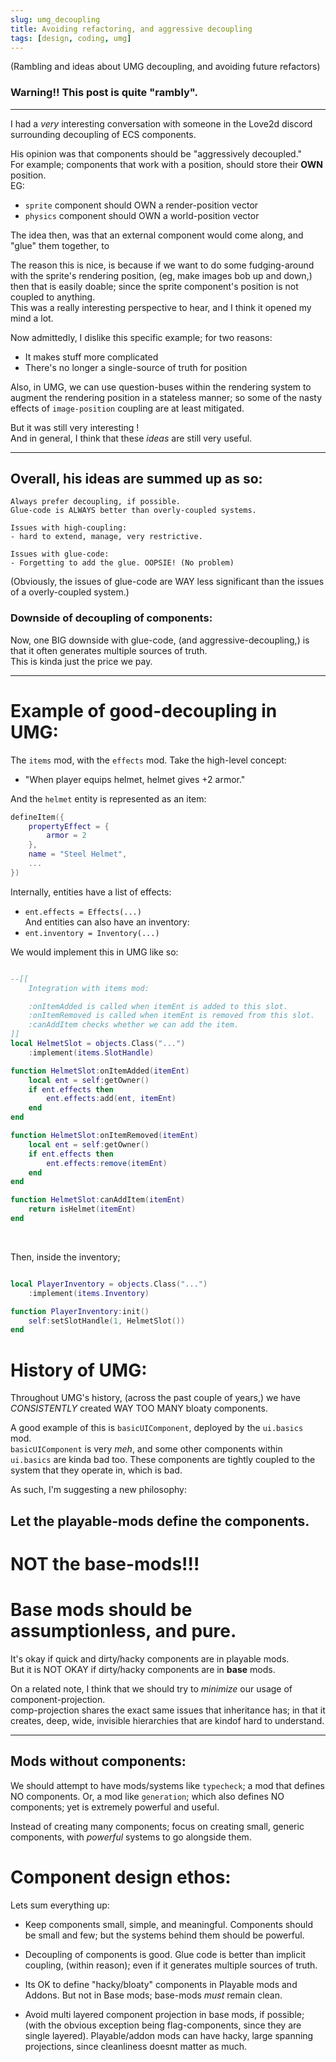 ```yaml
---
slug: umg_decoupling
title: Avoiding refactoring, and aggressive decoupling
tags: [design, coding, umg]
---
```


(Rambling and ideas about UMG decoupling, and avoiding future refactors)

<!--truncate-->

### Warning!! This post is quite "rambly".

---

I had a *very* interesting conversation with someone in the Love2d discord surrounding decoupling of ECS components.

His opinion was that components should be "aggressively decoupled." <br/>
For example; components that work with a position, should store their **OWN** position.   
EG:
- `sprite` component should OWN a render-position vector
- `physics` component should OWN a world-position vector

The idea then, was that an external component would come along, and "glue" them together, to 

The reason this is nice, is because if we want to do some fudging-around with the sprite's rendering position, (eg, make images bob up and down,) then that is easily doable; since the sprite component's position is not coupled to anything.  
This was a really interesting perspective to hear, and I think it opened my mind a lot.

Now admittedly, I dislike this specific example; for two reasons:
- It makes stuff more complicated
- There's no longer a single-source of truth for position

Also, in UMG, we can use question-buses within the rendering system to augment the rendering position in a stateless manner; so some of the nasty effects of `image-position` coupling are at least mitigated.

But it was still very interesting !  
And in general, I think that these *ideas* are still very useful.

---

## Overall, his ideas are summed up as so:
```
Always prefer decoupling, if possible.
Glue-code is ALWAYS better than overly-coupled systems.

Issues with high-coupling:
- hard to extend, manage, very restrictive.

Issues with glue-code:
- Forgetting to add the glue. OOPSIE! (No problem)

```
(Obviously, the issues of glue-code are WAY less significant than the issues of a overly-coupled system.)

### Downside of decoupling of components:
Now, one BIG downside with glue-code, (and aggressive-decoupling,) is that it often generates multiple sources of truth.  
This is kinda just the price we pay.

---


# Example of good-decoupling in UMG:
The `items` mod, with the `effects` mod.
Take the high-level concept: 
- "When player equips helmet, helmet gives +2 armor."

And the `helmet` entity is represented as an item:
```lua
defineItem({
	propertyEffect = {
		armor = 2
	},
	name = "Steel Helmet",
	...
})
```

Internally, entities have a list of effects:   
- `ent.effects = Effects(...)`   
And entities can also have an inventory: 
- `ent.inventory = Inventory(...)`

We would implement this in UMG like so:
```lua

--[[
    Integration with items mod:

	:onItemAdded is called when itemEnt is added to this slot.
	:onItemRemoved is called when itemEnt is removed from this slot.
	:canAddItem checks whether we can add the item.
]]
local HelmetSlot = objects.Class("...")
    :implement(items.SlotHandle)

function HelmetSlot:onItemAdded(itemEnt)
    local ent = self:getOwner()
    if ent.effects then
        ent.effects:add(ent, itemEnt)
    end
end

function HelmetSlot:onItemRemoved(itemEnt)
    local ent = self:getOwner()
    if ent.effects then
        ent.effects:remove(itemEnt)
    end
end

function HelmetSlot:canAddItem(itemEnt)
    return isHelmet(itemEnt)
end

```
<br/>

Then, inside the inventory;
```lua

local PlayerInventory = objects.Class("...")
    :implement(items.Inventory)

function PlayerInventory:init()
	self:setSlotHandle(1, HelmetSlot())
end
```


# History of UMG:
Throughout UMG's history, (across the past couple of years,) we have *CONSISTENTLY* created WAY TOO MANY bloaty components.

A good example of this is `basicUIComponent`, deployed by the `ui.basics` mod.  
`basicUIComponent` is very *meh*, and some other components within `ui.basics` are kinda bad too. These components are tightly coupled to the system that they operate in, which is bad.

As such, I'm suggesting a new philosophy:

## Let the playable-mods define the components.
# NOT the base-mods!!! 
# Base mods should be assumptionless, and pure.

It's okay if quick and dirty/hacky components are in playable mods.  
But it is NOT OKAY if dirty/hacky components are in **base** mods.

On a related note, I think that we should try to *minimize* our usage of component-projection.   
comp-projection shares the exact same issues that inheritance has; in that it creates, deep, wide, invisible hierarchies that are kindof hard to understand.

---

## Mods without components:
We should attempt to have mods/systems like `typecheck`; a mod that defines NO components. 
Or, a mod like `generation`; which also defines NO components; yet is extremely powerful and useful.
 
Instead of creating many components; focus on creating small, generic components, with *powerful* systems to go alongside them.


# Component design ethos:
Lets sum everything up:   

- Keep components small, simple, and meaningful. Components should be small and few; but the systems behind them should be powerful.

- Decoupling of components is good. Glue code is better than implicit coupling, (within reason); even if it generates multiple sources of truth.

- Its OK to define "hacky/bloaty" components in Playable mods and Addons. But not in Base mods; base-mods *must* remain clean.

- Avoid multi layered component projection in base mods, if possible; (with the obvious exception being flag-components, since they are single layered). Playable/addon mods can have hacky, large spanning projections, since cleanliness doesnt matter as much.


